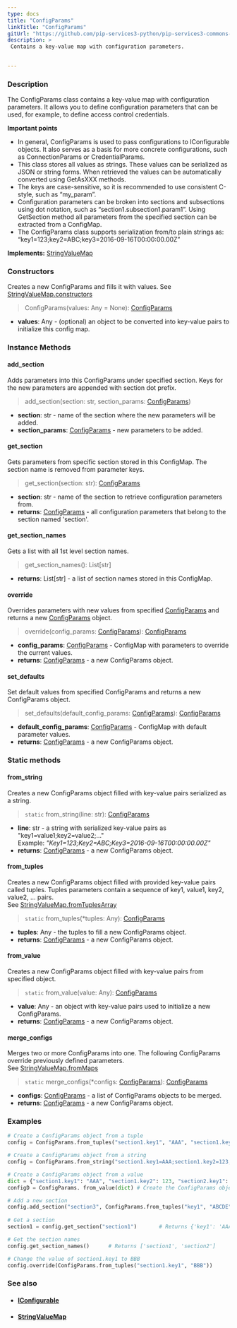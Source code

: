```yaml
---
type: docs
title: "ConfigParams"
linkTitle: "ConfigParams"
gitUrl: "https://github.com/pip-services3-python/pip-services3-commons-python"
description: > 
 Contains a key-value map with configuration parameters. 

  
---
```

### Description
The ConfigParams class contains a key-value map with configuration parameters. It allows you to define configuration parameters that can be used, for example, to define access control credentials.  

**Important points**   
- In general, ConfigParams is used to pass configurations to IConfigurable objects. It also serves as a basis for more concrete configurations, such as ConnectionParams or CredentialParams. 
- This class stores all values as strings. These values can be serialized as JSON or string forms. When retrieved the values can be automatically converted using GetAsXXX methods.
- The keys are case-sensitive, so it is recommended to use consistent C-style, such as “my_param”.
- Configuration parameters can be broken into sections and subsections using dot notation, such as “section1.subsection1.param1”. Using GetSection method all parameters from the specified section can be extracted from a ConfigMap.
- The ConfigParams class supports serialization from/to plain strings as: “key1=123;key2=ABC;key3=2016-09-16T00:00:00.00Z”


**Implements:** [StringValueMap](../../data/string_value_map)

### Constructors
Creates a new ConfigParams and fills it with values.
See [StringValueMap.constructors](../../data/string_value_map/#constructors)

> ConfigParams(values: Any = None): [ConfigParams]()

- **values**: Any - (optional) an object to be converted into key-value pairs to initialize this config map.

### Instance Methods  

#### add_section
Adds parameters into this ConfigParams under specified section.
Keys for the new parameters are appended with section dot prefix.

> add_section(section: str, section_params: [ConfigParams]())

- **section**: str - name of the section where the new parameters will be added.
- **section_params**: [ConfigParams]() - new parameters to be added.

#### get_section
Gets parameters from specific section stored in this ConfigMap.
The section name is removed from parameter keys.

> get_section(section: str): [ConfigParams]()

- **section**: str - name of the section to retrieve configuration parameters from.
- **returns**: [ConfigParams]() - all configuration parameters that belong to the section named 'section'. 
                                     
#### get_section_names
Gets a list with all 1st level section names.

> get_section_names(): List[str]

- **returns**: List[str] - a list of section names stored in this ConfigMap.

#### override
Overrides parameters with new values from specified [ConfigParams]()
and returns a new [ConfigParams]() object.

> override(config_params: [ConfigParams]()): [ConfigParams]()

- **config_params**: [ConfigParams]() - ConfigMap with parameters to override the current values.
- **returns**: [ConfigParams]() - a new ConfigParams object.

#### set_defaults
Set default values from specified ConfigParams and returns a new ConfigParams object.

> set_defaults(default_config_params: [ConfigParams]()): [ConfigParams]()

- **default_config_params**: [ConfigParams]() - ConfigMap with default parameter values.
- **returns**: [ConfigParams]() - a new ConfigParams object.

### Static methods   

#### from_string
Creates a new ConfigParams object filled with key-value pairs serialized as a string.

> `static` from_string(line: str): [ConfigParams]()

- **line**: str - a string with serialized key-value pairs as "key1=value1;key2=value2;..."  
Example: *"Key1=123;Key2=ABC;Key3=2016-09-16T00:00:00.00Z"*
- **returns**: [ConfigParams]() - a new ConfigParams object.

#### from_tuples
Creates a new ConfigParams object filled with provided key-value pairs called tuples.
Tuples parameters contain a sequence of key1, value1, key2, value2, ... pairs.  
See [StringValueMap.fromTuplesArray](../../data/string_value_map/#fromtuplesarray)

> `static` from_tuples(*tuples: Any): [ConfigParams]()

- **tuples**: Any - the tuples to fill a new ConfigParams object.
- **returns**: [ConfigParams]() - a new ConfigParams object.

#### from_value
Creates a new ConfigParams object filled with key-value pairs from specified object.

> `static` from_value(value: Any): [ConfigParams]()

- **value**: Any - an object with key-value pairs used to initialize a new ConfigParams.
- **returns**: [ConfigParams]() - a new ConfigParams object.

#### merge_configs
Merges two or more ConfigParams into one. The following ConfigParams override
previously defined parameters.  
See [StringValueMap.fromMaps](../../data/string_value_map/#frommaps)

> `static` merge_configs(*configs: [ConfigParams]()): [ConfigParams]()

- **configs**:  [ConfigParams]() - a list of ConfigParams objects to be merged.
- **returns**: [ConfigParams]() - a new ConfigParams object.

### Examples   

```python
# Create a ConfigParams object from a tuple
config = ConfigParams.from_tuples("section1.key1", "AAA", "section1.key2", 123, "section2.key1", True)

# Create a ConfigParams object from a string
config = ConfigParams.from_string("section1.key1=AAA;section1.key2=123;section2.key1=True")

# Create a ConfigParams object from a value
dict = {"section1.key1": "AAA", "section1.key2": 123, "section2.key1": True} # Create a dictionary
configD = ConfigParams. from_value(dict) # Create the ConfigParams object using the dictionary

# Add a new section 
config.add_section("section3", ConfigParams.from_tuples("key1", "ABCDE"))
                                       
# Get a section                                        
section1 = config.get_section("section1")       # Returns {'key1': 'AAA', 'key2': '123'} 

# Get the section names
config.get_section_names()      # Returns ['section1', 'section2']

# Change the value of section1.key1 to BBB
config.override(ConfigParams.from_tuples("section1.key1", "BBB")) 
```

### See also
- #### [IConfigurable](../iconfigurable)
- #### [StringValueMap](../../data/string_value_map)
